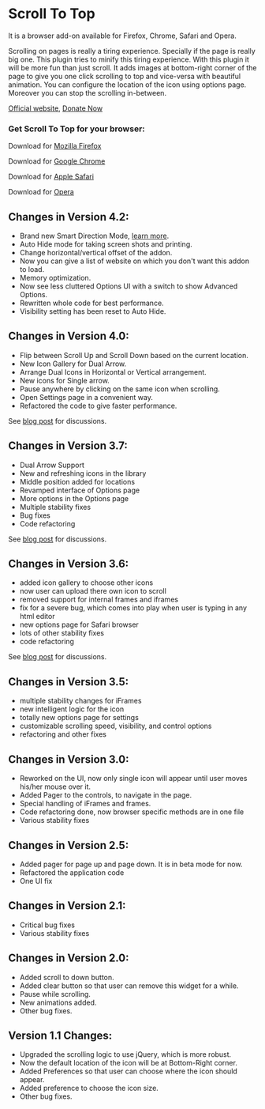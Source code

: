 Scroll To Top
=============

It is a browser add-on available for Firefox, Chrome, Safari and Opera.

Scrolling on pages is really a tiring experience. Specially if the page is really big one. This plugin tries to minify this tiring experience. With this plugin it will be more fun than just scroll. It adds images at bottom-right corner of the page to give you one click scrolling to top and vice-versa with beautiful animation. You can configure the location of the icon using options page. Moreover you can stop the scrolling in-between.

[Official website](http://pratikabu.users.sourceforge.net/extensions/scrolltotop), [Donate Now](http://pratikabu.users.sourceforge.net/extensions/scrolltotop/donate.php)

### Get Scroll To Top for your browser:

Download for [Mozilla Firefox](http://addons.mozilla.org/en-US/firefox/addon/scroll-to-top?src=external-git)

Download for [Google Chrome](http://chrome.google.com/webstore/detail/scroll-to-top/hegiignepmecppikdlbohnnbfjdoaghj)

Download for [Apple Safari](http://pratikabu.users.sourceforge.net/extensions/scrolltotop/safaridownload.php)

Download for [Opera](http://addons.opera.com/en/extensions/details/scroll-to-top)

Changes in Version 4.2:
------------
- Brand new Smart Direction Mode, [learn more](http://pratikabu.blogspot.com/2013/04/stt-smart-direction-mode.html).
- Auto Hide mode for taking screen shots and printing.
- Change horizontal/vertical offset of the addon.
- Now you can give a list of website on which you don't want this addon to load.
- Memory optimization.
- Now see less cluttered Options UI with a switch to show Advanced Options.
- Rewritten whole code for best performance.
- Visibility setting has been reset to Auto Hide.

Changes in Version 4.0:
------------
- Flip between Scroll Up and Scroll Down based on the current location.
- New Icon Gallery for Dual Arrow.
- Arrange Dual Icons in Horizontal or Vertical arrangement.
- New icons for Single arrow.
- Pause anywhere by clicking on the same icon when scrolling.
- Open Settings page in a convenient way.
- Refactored the code to give faster performance.

See [blog post](http://pratikabu.blogspot.com/2013/02/scroll-to-top-version-40-released.html) for discussions.

Changes in Version 3.7:
------------
- Dual Arrow Support
- New and refreshing icons in the library
- Middle position added for locations
- Revamped interface of Options page
- More options in the Options page
- Multiple stability fixes
- Bug fixes
- Code refactoring

See [blog post](http://pratikabu.blogspot.in/2013/01/scroll-to-top-version-37-released.html) for discussions.

Changes in Version 3.6:
------------
- added icon gallery to choose other icons
- now user can upload there own icon to scroll
- removed support for internal frames and iframes
- fix for a severe bug, which comes into play when user is typing in any html editor
- new options page for Safari browser
- lots of other stability fixes
- code refactoring

See [blog post](http://pratikabu.blogspot.com/2012/11/scroll-to-top-version-36-released.html) for discussions.

Changes in Version 3.5:
------------
- multiple stability changes for iFrames
- new intelligent logic for the icon
- totally new options page for settings
- customizable scrolling speed, visibility, and control options
- refactoring and other fixes

Changes in Version 3.0:
------------
- Reworked on the UI, now only single icon will appear until user moves his/her mouse over it.
- Added Pager to the controls, to navigate in the page.
- Special handling of iFrames and frames.
- Code refactoring done, now browser specific methods are in one file
- Various stability fixes

Changes in Version 2.5:
------------
- Added pager for page up and page down. It is in beta mode for now.
- Refactored the application code
- One UI fix

Changes in Version 2.1:
------------
- Critical bug fixes
- Various stability fixes

Changes in Version 2.0:
------------
- Added scroll to down button.
- Added clear button so that user can remove this widget for a while.
- Pause while scrolling.
- New animations added.
- Other bug fixes.

Version 1.1 Changes:
------------
- Upgraded the scrolling logic to use jQuery, which is more robust.
- Now the default location of the icon will be at Bottom-Right corner.
- Added Preferences so that user can choose where the icon should appear.
- Added preference to choose the icon size.
- Other bug fixes.
